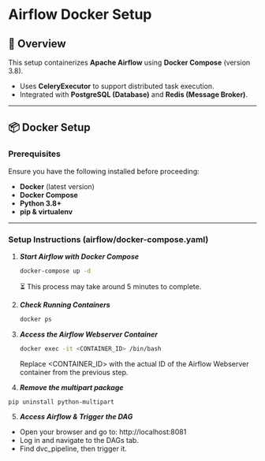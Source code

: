 # Airflow Docker Setup  

## 🚀 Overview  
This setup containerizes **Apache Airflow** using **Docker Compose** (version 3.8).  
- Uses **CeleryExecutor** to support distributed task execution.  
- Integrated with **PostgreSQL (Database)** and **Redis (Message Broker)**.  

---

## 📦 Docker Setup  

### Prerequisites  
Ensure you have the following installed before proceeding:  
- **Docker** (latest version)  
- **Docker Compose**  
- **Python 3.8+**  
- **pip & virtualenv**  

---

  
### Setup Instructions (airflow/docker-compose.yaml)
1. ***Start Airflow with Docker Compose***
   ```sh
   docker-compose up -d
   ```
   ⏳ This process may take around 5 minutes to complete.
   
2. ***Check Running Containers***
   ```sh
   docker ps
   ```
   
3. ***Access the Airflow Webserver Container***
   ```sh
   docker exec -it <CONTAINER_ID> /bin/bash
   ```
   Replace <CONTAINER_ID> with the actual ID of the Airflow Webserver container from the previous step.
   
4. ***Remove the multipart package***
  ```sh
  pip uninstall python-multipart
  ```
  
5. ***Access Airflow & Trigger the DAG***
- Open your browser and go to: http://localhost:8081
- Log in and navigate to the DAGs tab.
- Find dvc_pipeline, then trigger it.
